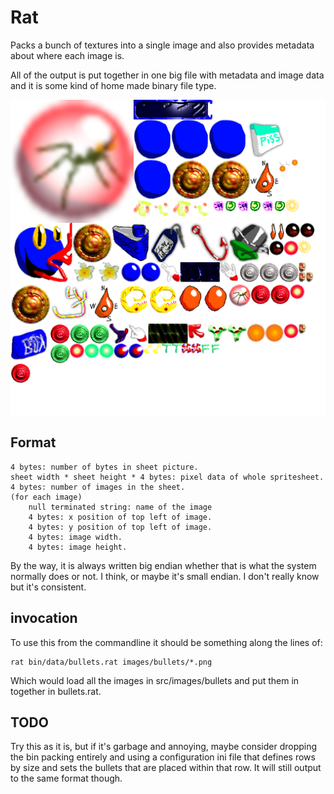 # Rat
Packs a bunch of textures into a single image and also provides metadata about where each image is.

All of the output is put together in one big file with metadata and image data and it is some kind of home made binary
file type.

![bin packed texture atlas](example.png?raw=true)


## Format
```
4 bytes: number of bytes in sheet picture.
sheet width * sheet height * 4 bytes: pixel data of whole spritesheet.
4 bytes: number of images in the sheet.
(for each image)
    null terminated string: name of the image
    4 bytes: x position of top left of image.
    4 bytes: y position of top left of image.
    4 bytes: image width.
    4 bytes: image height.
```
By the way, it is always written big endian whether that is what the system normally does or not. I think, or maybe it's
small endian. I don't really know but it's consistent.

## invocation
To use this from the commandline it should be something along the lines of:
```
rat bin/data/bullets.rat images/bullets/*.png
```
Which would load all the images in src/images/bullets and put them in together in bullets.rat.


## TODO
Try this as it is, but if it's garbage and annoying, maybe consider dropping the bin packing entirely and using a
configuration ini file that defines rows by size and sets the bullets that are placed within that row. It will still
output to the same format though.
